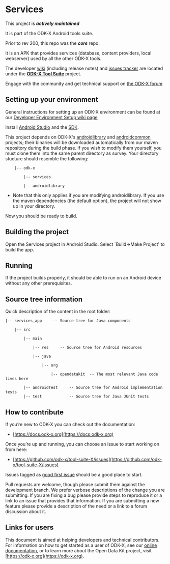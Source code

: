 # Services

This project is __*actively maintained*__

It is part of the ODK-X Android tools suite.  

Prior to rev 200, this repo was the __*core*__ repo.

It is an APK that provides services (database, content providers, local webserver) used by all the other ODK-X tools.

The developer [wiki](https://github.com/odk-x/tool-suite-X/wiki) (including release notes) and [issues tracker](https://github.com/odk-x/tool-suite-X/issues) are located under the [**ODK-X Tool Suite**](https://github.com/odk-x) project.

Engage with the community and get technical support on [the ODK-X forum](https://forum.odk-x.org)

## Setting up your environment

General instructions for setting up an ODK-X environment can be found at our [Developer Environment Setup wiki page](https://github.com/odk-x/tool-suite-X/wiki/Developer-Environment-Setup)

Install [Android Studio](http://developer.android.com/tools/studio/index.html) and the [SDK](http://developer.android.com/sdk/index.html#Other).

This project depends on ODK-X's [androidlibrary](https://github.com/odk-x/androidlibrary) and [androidcommon](https://github.com/odk-x/androidcommon) projects; their binaries will be downloaded automatically from our maven repository during the build phase. If you wish to modify them yourself, you must clone them into the same parent directory as survey. Your directory stucture should resemble the following:

        |-- odk-x

            |-- services

            |-- androidlibrary


  * Note that this only applies if you are modifying androidlibrary. If you use the maven dependencies (the default option), the project will not show up in your directory.

Now you should be ready to build.

## Building the project

Open the Services project in Android Studio. Select `Build->Make Project' to build the app.

## Running

If the project builds properly, it should be able to run on an Android device without any other prerequisites.

## Source tree information
Quick description of the content in the root folder:

    |-- services_app     -- Source tree for Java components

        |-- src

            |-- main

                |-- res     -- Source tree for Android resources

                |-- java

                    |-- org

                        |-- opendatakit  -- The most relevant Java code lives here

            |-- androidTest     -- Source tree for Android implementation tests
            |-- test            -- Source tree for Java JUnit tests

## How to contribute
If you’re new to ODK-X you can check out the documentation:
- [https://docs.odk-x.org](https://docs.odk-x.org)

Once you’re up and running, you can choose an issue to start working on from here: 
- [https://github.com/odk-x/tool-suite-X/issues](https://github.com/odk-x/tool-suite-X/issues)

Issues tagged as [good first issue](https://github.com/odk-x/tool-suite-X/issues?q=is%3Aissue+is%3Aopen+label%3A%22good+first+issue%22) should be a good place to start.

Pull requests are welcome, though please submit them against the development branch. We prefer verbose descriptions of the change you are submitting. If you are fixing a bug please provide steps to reproduce it or a link to an issue that provides that information. If you are submitting a new feature please provide a description of the need or a link to a forum discussion about it. 

## Links for users
This document is aimed at helping developers and technical contributors. For information on how to get started as a user of ODK-X, see our [online documentation](https://docs.odk-x.org), or to learn more about the Open Data Kit project, visit [https://odk-x.org](https://odk-x.org).
